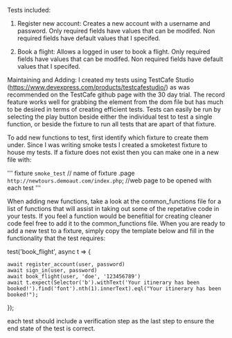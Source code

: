 Tests included:
  1. Register new account:  Creates a new account with a username and password.  Only required fields have values that can be modifed. Non required fields have default values that I specifed.
  
  2. Book a flight: Allows a logged in user to book a flight.  Only required fields have values that can be modifed. Non required fields have default values that I specifed.


Maintaining and Adding:
I created my tests using TestCafe Studio (https://www.devexpress.com/products/testcafestudio/) as was recommended on the TestCafe github page with the 30 day trial.  The record feature works well for grabbing the element from the dom file but has much to be desired in terms of creating efficient tests.  Tests can easily be run by selecting the play button beside either the individual test to test a single function, or beside the fixture to run all tests that are apart of that fixture.

To add new functions to test, first identify which fixture to create them under.  Since I was writing smoke tests I created a smoketest fixture to house my tests.  If a fixture does not exist then you can make one in a new file with:

'''
fixture `smoke_test` // name of fixture
    .page `http://newtours.demoaut.com/index.php`;  //web page to be opened with each test
'''

When adding new functions, take a look at the common_functions file for a list of functions that will assist in taking out some of the repetative code in your tests.  If you feel a function would be benefitial for creating cleaner code feel free to add it to the common_functions file.  When you are ready to add a new test to a fixture, simply copy the template below and fill in the functionality that the test requires:

test('book_flight', async t => {  

    await register_account(user, password)  
    await sign_in(user, password) 
    await book_flight(user, 'doe', '123456789')
    await t.expect(Selector('b').withText('Your itinerary has been booked!').find('font').nth(1).innerText).eql("Your itinerary has been booked!");

});

each test should include a verification step as the last step to ensure the end state of the test is correct.
